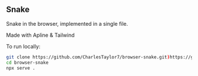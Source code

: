 ## Snake
Snake in the browser, implemented in a single file.

Made with Apline & Tailwind

To run locally:
```bash
git clone https://github.com/CharlesTaylor7/browser-snake.git)https://github.com/CharlesTaylor7/browser-snake.git
cd browser-snake
npx serve .
```
